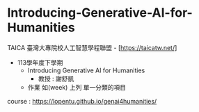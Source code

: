 # Introducing-Generative-AI-for-Humanities

TAICA 臺灣大專院校人工智慧學程聯盟 - [https://taicatw.net/]
- 113學年度下學期
  - Introducing Generative AI for Humanities
    - 教授 : 謝舒凱
  - 作業 如(week) 上列 單一分類的項目 

course : https://lopentu.github.io/genai4humanities/
